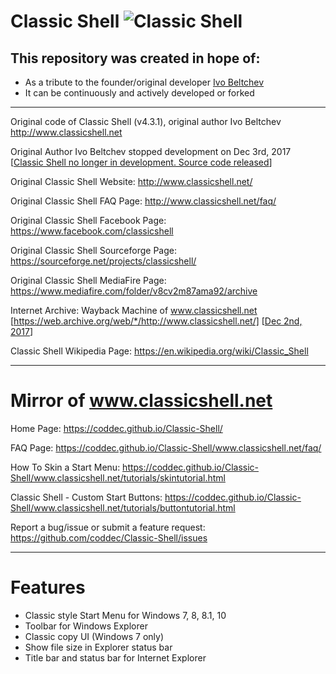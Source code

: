# Classic Shell ![Classic Shell](https://raw.githubusercontent.com/coddec/Classic-Shell/master/ClassicShellLoc/English/images/ClassicShell.png)

## This repository was created in hope of:
- As a tribute to the founder/original developer [Ivo Beltchev](https://sourceforge.net/u/ibeltchev/profile/)
- It can be continuously and actively developed or forked

---

Original code of Classic Shell (v4.3.1), original author Ivo Beltchev http://www.classicshell.net

Original Author Ivo Beltchev stopped development on Dec 3rd, 2017 [[Classic Shell no longer in development. Source code released](http://www.classicshell.net/forum/viewtopic.php?f=4&t=8147)]

Original Classic Shell Website: http://www.classicshell.net/

Original Classic Shell FAQ Page: http://www.classicshell.net/faq/

Original Classic Shell Facebook Page: https://www.facebook.com/classicshell

Original Classic Shell Sourceforge Page: https://sourceforge.net/projects/classicshell/

Original Classic Shell MediaFire Page: https://www.mediafire.com/folder/v8cv2m87ama92/archive

Internet Archive: Wayback Machine of www.classicshell.net [https://web.archive.org/web/*/http://www.classicshell.net/] [[Dec 2nd, 2017](https://web.archive.org/web/20171202081923/http://www.classicshell.net/)]

Classic Shell Wikipedia Page: https://en.wikipedia.org/wiki/Classic_Shell

---
# Mirror of www.classicshell.net

Home Page: https://coddec.github.io/Classic-Shell/

FAQ Page: https://coddec.github.io/Classic-Shell/www.classicshell.net/faq/

How To Skin a Start Menu: https://coddec.github.io/Classic-Shell/www.classicshell.net/tutorials/skintutorial.html
	
Classic Shell - Custom Start Buttons: https://coddec.github.io/Classic-Shell/www.classicshell.net/tutorials/buttontutorial.html

Report a bug/issue or submit a feature request: https://github.com/coddec/Classic-Shell/issues


---
# Features

- Classic style Start Menu for Windows 7, 8, 8.1, 10
- Toolbar for Windows Explorer
- Classic copy UI (Windows 7 only)
- Show file size in Explorer status bar
- Title bar and status bar for Internet Explorer
